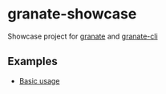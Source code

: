 # granate-showcase
Showcase project for [granate](https://github.com/almilo/granate) and [granate-cli](https://github.com/almilo/granate-cli)

## Examples
* [Basic usage](examples/basic-usage/README.md)
